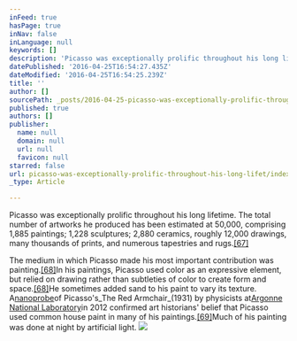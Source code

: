 ```yaml
---
inFeed: true
hasPage: true
inNav: false
inLanguage: null
keywords: []
description: 'Picasso was exceptionally prolific throughout his long lifetime. The total number of artworks he produced has been estimated at 50,000, comprising 1,885 paintings; 1,228 sculptures; 2,880 ceramics, roughly 12,000 drawings, many thousands of prints, and numerous tapestries and rugs.[67]'
datePublished: '2016-04-25T16:54:27.435Z'
dateModified: '2016-04-25T16:54:25.239Z'
title: ''
author: []
sourcePath: _posts/2016-04-25-picasso-was-exceptionally-prolific-throughout-his-long-lifet.md
published: true
authors: []
publisher:
  name: null
  domain: null
  url: null
  favicon: null
starred: false
url: picasso-was-exceptionally-prolific-throughout-his-long-lifet/index.html
_type: Article

---
```

Picasso was exceptionally prolific throughout his long lifetime. The total number of artworks he produced has been estimated at 50,000, comprising 1,885 paintings; 1,228 sculptures; 2,880 ceramics, roughly 12,000 drawings, many thousands of prints, and numerous tapestries and rugs.[\[67\]][0]

The medium in which Picasso made his most important contribution was painting.[\[68\]][1]In his paintings, Picasso used color as an expressive element, but relied on drawing rather than subtleties of color to create form and space.[\[68\]][1]He sometimes added sand to his paint to vary its texture. A[nanoprobe][2]of Picasso's_The Red Armchair_(1931) by physicists at[Argonne National Laboratory][3]in 2012 confirmed art historians' belief that Picasso used common house paint in many of his paintings.[\[69\]][4]Much of his painting was done at night by artificial light.
![](https://the-grid-user-content.s3-us-west-2.amazonaws.com/c33ef000-efc0-464f-b8c6-70b386140c9c.jpg)

[0]: https://en.wikipedia.org/wiki/Pablo_Picasso#cite_note-67
[1]: https://en.wikipedia.org/wiki/Pablo_Picasso#cite_note-McQuillan-68
[2]: https://en.wikipedia.org/wiki/Nanoprobe_(device) "Nanoprobe (device)"
[3]: https://en.wikipedia.org/wiki/Argonne_National_Laboratory "Argonne National Laboratory"
[4]: https://en.wikipedia.org/wiki/Pablo_Picasso#cite_note-69